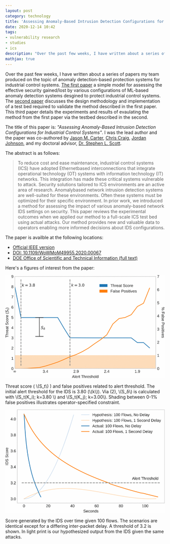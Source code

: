 ```yaml
---
layout: post
category: technology
title: 'Assessing Anomaly-Based Intrusion Detection Configurations for Industrial Control Systems'
date: 2020-12-14 10:42
tags:
- vulnerability research
- studies
- ics
description: "Over the past few weeks, I have written about a series of papers my team produced on the topic of anomaly detection-based protection systems for industrial control systems. The first paper a simple model for assessing the effective security gained/lost by various configurations of ML-based anomaly detection systems desgined to protect industrial control systems. The second paper discusses the design methodology and implementation of a test bed required to validate the method described in the first paper. This third paper details the experiments and results of evaulating the method from the first paper via the testbed described in the second."
mathjax: true
---
```


Over the past few weeks, I have written about a series of papers my team produced on the topic of anomaly detection-based protection systems for industrial control systems. [The first paper](https://robgillen.com/technology/2020/12/07/method-for-accessing-ad/establishes) a simple model for assessing the effective security gained/lost by various configurations of ML-based anomaly detection systems desgined to protect industrial control systems. The [second paper](https://robgillen.com/technology/2020/12/14/design-implement-testbed/) discusses the design methodology and implementation of a test bed required to validate the method described in the first paper. This third paper details the experiments and results of evaulating the method from the first paper via the testbed described in the second.

The title of this paper is: _"Assessing Anomaly-Based Intrusion Detection Configurations for Industrial Control Systems"_. I was the lead author and the paper was co-authored by [Jason M. Carter](https://www.ornl.gov/staff-profile/jason-m-carter), [Chris Craig](https://www.linkedin.com/in/chris-craig-47250024/), [Jordan Johnson](https://www.linkedin.com/in/jordan-johnson-993009141/), and my doctoral advisor, [Dr. Stephen L. Scott](https://www.tntech.edu/directory/engineering/faculty/stephen-scott.php).

The abstract is as follows:

> To reduce cost and ease maintenance, industrial control systems (ICS) have adopted Ethernetbased interconnections that integrate operational technology (OT) systems with information technology (IT) networks. This integration has made these critical systems vulnerable to attack. Security solutions tailored to ICS environments are an active area of research. Anomalybased network intrusion detection systems are well-suited for these environments. Often these systems must be optimized for their specific environment. In prior work, we introduced a method for assessing the impact of various anomaly-based network IDS settings on security. This paper reviews the experimental outcomes when we applied our method to a full-scale ICS test bed using actual attacks. Our method provides new and valuable data to operators enabling more informed decisions about IDS configurations.

The paper is availble at the following locations:

* [Official IEEE version](https://ieeexplore.ieee.org/document/9217655)
* [DOI: 10.1109/WoWMoM49955.2020.00067](https://doi.org/10.1109/WoWMoM49955.2020.00067)
* [DOE Office of Scientific and Technical Information (full text)](https://www.osti.gov/biblio/1684695-assessing-anomaly-based-intrusion-detection-configurations-industrial-control-systems)

Here's a figures of interest from the paper:

![Scoring System](/images/737400a360-fig-1-source-large.gif)

Threat score ( \\(S_t\\) ) and false positives related to alert threshold. The initial alert threshold for the IDS is 3.80 (\\(k\\)). Via (2), \\(S_δ\\) is calculated with \\(S_t(K_i); k=3.80 \\) and \\(S_t(K_j); k=3.00\\). Shading between 0-1% false positives illustrates operator-specified constraint.

![Hypothesis](/images/737400a360-fig-2-source-large.gif)

Score generated by the IDS over time given 100 flows. The scenarios are identical except for a differing inter-packet delay. A threshold of 3.2 is shown. In light print is our hypothesized output from the IDS given the same attacks.
